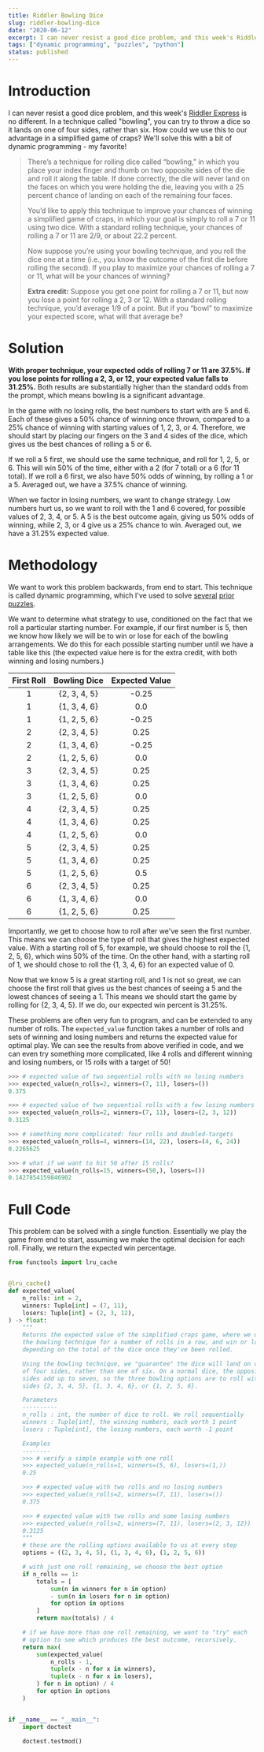 ```yaml
---
title: Riddler Bowling Dice
slug: riddler-bowling-dice
date: "2020-06-12"
excerpt: I can never resist a good dice problem, and this week's Riddler Express is no different. In a technique called "bowling", you can try to throw a dice so it lands on one of four sides, rather than six. How could we use this to our advantage in a simplified game of craps? We'll solve this with a bit of dynamic programming - my favorite!
tags: ["dynamic programming", "puzzles", "python"]
status: published
---
```


# Introduction

I can never resist a good dice problem, and this week's <a href="https://fivethirtyeight.com/features/how-long-will-the-bacterial-colony-last/">Riddler Express</a> is no different. In a technique called "bowling", you can try to throw a dice so it lands on one of four sides, rather than six. How could we use this to our advantage in a simplified game of craps? We'll solve this with a bit of dynamic programming - my favorite!

<blockquote>
There’s a technique for rolling dice called “bowling,” in which you place your index finger and thumb on two opposite sides of the die and roll it along the table. If done correctly, the die will never land on the faces on which you were holding the die, leaving you with a 25 percent chance of landing on each of the remaining four faces.

You’d like to apply this technique to improve your chances of winning a simplified game of craps, in which your goal is simply to roll a 7 or 11 using two dice. With a standard rolling technique, your chances of rolling a 7 or 11 are 2/9, or about 22.2 percent.

Now suppose you’re using your bowling technique, and you roll the dice one at a time (i.e., you know the outcome of the first die before rolling the second). If you play to maximize your chances of rolling a 7 or 11, what will be your chances of winning?

**Extra credit:** Suppose you get one point for rolling a 7 or 11, but now you lose a point for rolling a 2, 3 or 12. With a standard rolling technique, you’d average 1/9 of a point. But if you “bowl” to maximize your expected score, what will that average be?

</blockquote>

# Solution

**With proper technique, your expected odds of rolling 7 or 11 are 37.5%. If you lose points for rolling a 2, 3, or 12, your expected value falls to 31.25%.** Both results are substantially higher than the standard odds from the prompt, which means bowling is a significant advantage.

In the game with no losing rolls, the best numbers to start with are 5 and 6. Each of these gives a 50% chance of winning once thrown, compared to a 25% chance of winning with starting values of 1, 2, 3, or 4. Therefore, we should start by placing our fingers on the 3 and 4 sides of the dice, which gives us the best chances of rolling a 5 or 6.

If we roll a 5 first, we should use the same technique, and roll for 1, 2, 5, or 6. This will win 50% of the time, either with a 2 (for 7 total) or a 6 (for 11 total). If we roll a 6 first, we also have 50% odds of winning, by rolling a 1 or a 5. Averaged out, we have a 37.5% chance of winning.

When we factor in losing numbers, we want to change strategy. Low numbers hurt us, so we want to roll with the 1 and 6 covered, for possible values of 2, 3, 4, or 5. A 5 is the best outcome again, giving us 50% odds of winning, while 2, 3, or 4 give us a 25% chance to win. Averaged out, we have a 31.25% expected value.

# Methodology

We want to work this problem backwards, from end to start. This technique is called dynamic programming, which I've used to solve <a href="https://www.jtash.com/riddler-guess-who">several</a> <a href="https://www.jtash.com/riddler-pennies">prior</a> <a href="https://www.jtash.com/riddler-flips">puzzles</a>.

We want to determine what strategy to use, conditioned on the fact that we roll a particular starting number. For example, if our first number is 5, then we know how likely we will be to win or lose for each of the bowling arrangements. We do this for each possible starting number until we have a table like this (the expected value here is for the extra credit, with both winning and losing numbers.)

| First Roll | Bowling Dice | Expected Value |
| :--------: | :----------: | :------------: |
|     1      | {2, 3, 4, 5} |     -0.25      |
|     1      | {1, 3, 4, 6} |      0.0       |
|     1      | {1, 2, 5, 6} |     -0.25      |
|     2      | {2, 3, 4, 5} |      0.25      |
|     2      | {1, 3, 4, 6} |     -0.25      |
|     2      | {1, 2, 5, 6} |      0.0       |
|     3      | {2, 3, 4, 5} |      0.25      |
|     3      | {1, 3, 4, 6} |      0.25      |
|     3      | {1, 2, 5, 6} |      0.0       |
|     4      | {2, 3, 4, 5} |      0.25      |
|     4      | {1, 3, 4, 6} |      0.25      |
|     4      | {1, 2, 5, 6} |      0.0       |
|     5      | {2, 3, 4, 5} |      0.25      |
|     5      | {1, 3, 4, 6} |      0.25      |
|     5      | {1, 2, 5, 6} |      0.5       |
|     6      | {2, 3, 4, 5} |      0.25      |
|     6      | {1, 3, 4, 6} |      0.0       |
|     6      | {1, 2, 5, 6} |      0.25      |

Importantly, we get to choose how to roll after we've seen the first number. This means we can choose the type of roll that gives the highest expected value. With a starting roll of 5, for example, we should choose to roll the {1, 2, 5, 6}, which wins 50% of the time. On the other hand, with a starting roll of 1, we should chose to roll the {1, 3, 4, 6} for an expected value of 0.

Now that we know 5 is a great starting roll, and 1 is not so great, we can choose the first roll that gives us the best chances of seeing a 5 and the lowest chances of seeing a 1. This means we should start the game by rolling for {2, 3, 4, 5}. If we do, our expected win percent is 31.25%.

These problems are often very fun to program, and can be extended to any number of rolls. The `expected_value` function takes a number of rolls and sets of winning and losing numbers and returns the expected value for optimal play. We can see the results from above verified in code, and we can even try something more complicated, like 4 rolls and different winning and losing numbers, or 15 rolls with a target of 50!

```python
>>> # expected value of two sequential rolls with no losing numbers
>>> expected_value(n_rolls=2, winners=(7, 11), losers=())
0.375

>>> # expected value of two sequential rolls with a few losing numbers
>>> expected_value(n_rolls=2, winners=(7, 11), losers=(2, 3, 12))
0.3125

>>> # something more complicated: four rolls and doubled-targets
>>> expected_value(n_rolls=4, winners=(14, 22), losers=(4, 6, 24))
0.2265625

>>> # what if we want to hit 50 after 15 rolls?
>>> expected_value(n_rolls=15, winners=(50,), losers=())
0.1427854159846902
```

# Full Code

This problem can be solved with a single function. Essentially we play the game from end to start, assuming we make the optimal decision for each roll. Finally, we return the expected win percentage.

```python
from functools import lru_cache


@lru_cache()
def expected_value(
    n_rolls: int = 2,
    winners: Tuple[int] = (7, 11),
    losers: Tuple[int] = (2, 3, 12),
) -> float:
    """
    Returns the expected value of the simplified craps game, where we use
    the bowling technique for a number of rolls in a row, and win or lose
    depending on the total of the dice once they've been rolled.

    Using the bowling technique, we "guarantee" the dice will land on one
    of four sides, rather than one of six. On a normal dice, the opposite
    sides add up to seven, so the three bowling options are to roll with
    sides {2, 3, 4, 5}, {1, 3, 4, 6}, or {1, 2, 5, 6}.

    Parameters
    ----------
    n_rolls : int, the number of dice to roll. We roll sequentially
    winners : Tuple[int], the winning numbers, each worth 1 point
    losers : Tuple[int], the losing numbers, each worth -1 point

    Examples
    --------
    >>> # verify a simple example with one roll
    >>> expected_value(n_rolls=1, winners=(5, 6), losers=(1,))
    0.25

    >>> # expected value with two rolls and no losing numbers
    >>> expected_value(n_rolls=2, winners=(7, 11), losers=())
    0.375

    >>> # expected value with two rolls and some losing numbers
    >>> expected_value(n_rolls=2, winners=(7, 11), losers=(2, 3, 12))
    0.3125
    """
    # these are the rolling options available to us at every step
    options = ((2, 3, 4, 5), (1, 3, 4, 6), (1, 2, 5, 6))

    # with just one roll remaining, we choose the best option
    if n_rolls == 1:
        totals = [
            sum(n in winners for n in option)
            - sum(n in losers for n in option)
            for option in options
        ]
        return max(totals) / 4

    # if we have more than one roll remaining, we want to "try" each
    # option to see which produces the best outcome, recursively.
    return max(
        sum(expected_value(
            n_rolls - 1,
            tuple(x - n for x in winners),
            tuple(x - n for x in losers),
        ) for n in option) / 4
        for option in options
    )


if __name__ == "__main__":
    import doctest

    doctest.testmod()
```
